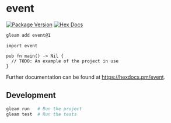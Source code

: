 # event

[![Package Version](https://img.shields.io/hexpm/v/event)](https://hex.pm/packages/event)
[![Hex Docs](https://img.shields.io/badge/hex-docs-ffaff3)](https://hexdocs.pm/event/)

```sh
gleam add event@1
```
```gleam
import event

pub fn main() -> Nil {
  // TODO: An example of the project in use
}
```

Further documentation can be found at <https://hexdocs.pm/event>.

## Development

```sh
gleam run   # Run the project
gleam test  # Run the tests
```
